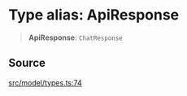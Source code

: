 # Type alias: ApiResponse

> **ApiResponse**: `ChatResponse`

## Source

[src/model/types.ts:74](https://github.com/dexaai/llm-tools/blob/2b78745/src/model/types.ts#L74)
